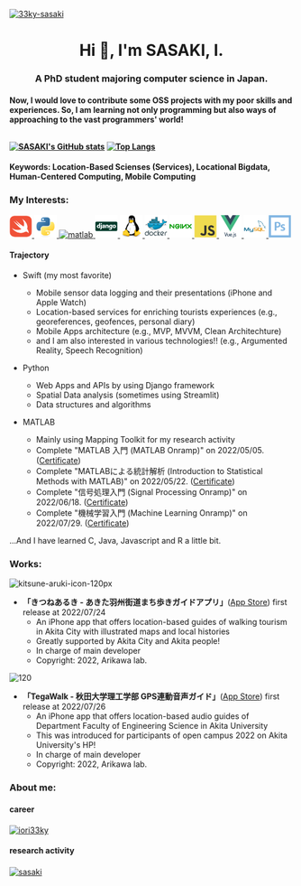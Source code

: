 <p align="left"> 
  <a href="https://github.com/33ky-sasaki/33ky-sasaki/">
    <img src="https://komarev.com/ghpvc/?username=33ky-sasaki" alt="33ky-sasaki" />
  </a>
  
</p>


<h1 align="center">Hi 👋, I'm SASAKI, I.</h1>
<h3 align="center">A PhD student majoring computer science in Japan.</h3>
<h4 align="left">Now, I would love to contribute some OSS projects with my poor skills and experiences. So, I am learning not only programming but also ways of approaching to the vast programmers' world!</p4>

<br>
<br>

[![SASAKI's GitHub stats](https://github-readme-stats.vercel.app/api?username=Io-33kyanite)](https://github.com/anuraghazra/github-readme-stats)
[![Top Langs](https://github-readme-stats.vercel.app/api/top-langs/?username=Io-33kyanite)](https://github.com/anuraghazra/github-readme-stats)

  
<h4 align="left">Keywords: Location-Based Scienses (Services), Locational Bigdata, Human-Centered Computing, Mobile Computing</h4>

<h3 align="left">My Interests:</h3>
<p align="left"> 
  <a href="https://developer.apple.com/swift/" target="_blank" rel="noreferrer"> <img src="https://raw.githubusercontent.com/devicons/devicon/master/icons/swift/swift-original.svg" alt="swift" width="40" height="40"/> </a>
  <a href="https://www.python.org" target="_blank" rel="noreferrer"> <img src="https://raw.githubusercontent.com/devicons/devicon/master/icons/python/python-original.svg" alt="python" width="40" height="40"/> </a>
  <a href="https://www.mathworks.com/" target="_blank" rel="noreferrer"> <img src="https://upload.wikimedia.org/wikipedia/commons/2/21/Matlab_Logo.png" alt="matlab" width="40" height="40"/> </a>
   <a href="https://www.djangoproject.com/" target="_blank" rel="noreferrer"> <img src="https://raw.githubusercontent.com/devicons/devicon/master/icons/django/django-original.svg" alt="django" width="40" height="40"/> </a>
  <a href="https://www.linux.org/" target="_blank" rel="noreferrer"> <img src="https://raw.githubusercontent.com/devicons/devicon/master/icons/linux/linux-original.svg" alt="linux" width="40" height="40"/> </a> 
  <a href="https://www.docker.com/" target="_blank" rel="noreferrer"> <img src="https://raw.githubusercontent.com/devicons/devicon/master/icons/docker/docker-original-wordmark.svg" alt="docker" width="40" height="40"/> </a>
  <a href="https://www.nginx.com" target="_blank" rel="noreferrer"> <img src="https://raw.githubusercontent.com/devicons/devicon/master/icons/nginx/nginx-original.svg" alt="nginx" width="40" height="40"/> </a>
  <a href="https://developer.mozilla.org/en-US/docs/Web/JavaScript" target="_blank" rel="noreferrer"> <img src="https://raw.githubusercontent.com/devicons/devicon/master/icons/javascript/javascript-original.svg" alt="javascript" width="40" height="40"/> </a> 
  <a href="https://vuejs.org/" target="_blank" rel="noreferrer"> <img src="https://raw.githubusercontent.com/devicons/devicon/master/icons/vuejs/vuejs-original-wordmark.svg" alt="vuejs" width="40" height="40"/> </a> 
  <a href="https://www.mysql.com/" target="_blank" rel="noreferrer"> <img src="https://raw.githubusercontent.com/devicons/devicon/master/icons/mysql/mysql-original-wordmark.svg" alt="mysql" width="40" height="40"/> </a>
  <a href="https://www.photoshop.com/en" target="_blank" rel="noreferrer"> <img src="https://raw.githubusercontent.com/devicons/devicon/master/icons/photoshop/photoshop-line.svg" alt="photoshop" width="40" height="40"/> </a> 
</p>

<h4> Trajectory </h4> 

* Swift (my most favorite)
  * Mobile sensor data logging and their presentations (iPhone and Apple Watch)
  * Location-based services for enriching tourists experiences (e.g., georeferences, geofences, personal diary)
  * Mobile Apps architecture (e.g., MVP, MVVM, Clean Architechture)
  * and I am also interested in various technologies!! (e.g., Argumented Reality, Speech Recognition)

* Python
  * Web Apps and APIs by using Django framework
  * Spatial Data analysis (sometimes using Streamlit)
  * Data structures and algorithms

* MATLAB
  * Mainly using Mapping Toolkit for my research activity
  * Complete "MATLAB 入門 (MATLAB Onramp)" on 2022/05/05. ([Certificate](https://matlabacademy.mathworks.com/progress/share/certificate.html?id=7c1dbf00-3910-4f03-8532-194fd558a248&))
  * Complete "MATLABによる統計解析 (Introduction to Statistical Methods with MATLAB)" on 2022/05/22. ([Certificate](https://matlabacademy.mathworks.com/progress/share/certificate.html?id=4eb338f4-eb6e-4a88-b43b-237ec3067027&))
  * Complete "信号処理入門 (Signal Processing Onramp)" on 2022/06/18. ([Certificate](https://matlabacademy.mathworks.com/progress/share/certificate.html?id=a173f886-7df4-4046-9111-37ea9f0293b4&))
  * Complete "機械学習入門 (Machine Learning Onramp)" on 2022/07/29. ([Certificate](https://matlabacademy.mathworks.com/progress/share/certificate.html?id=84966e95-fbcd-45fd-b992-3a53a868ffb1&))

...And I have learned C, Java, Javascript and R a little bit.


<h3 align="left">Works:</h3>

![kitsune-aruki-icon-120px](https://user-images.githubusercontent.com/57740535/180912795-c0bedb4e-ad33-4be5-be34-82ffa1f5396e.png)

* **「きつねあるき - あきた羽州街道まち歩きガイドアプリ」**([App Store](https://apps.apple.com/jp/app/%E3%81%8D%E3%81%A4%E3%81%AD%E3%81%82%E3%82%8B%E3%81%8D-%E3%81%82%E3%81%8D%E3%81%9F%E7%BE%BD%E5%B7%9E%E8%A1%97%E9%81%93%E3%81%BE%E3%81%A1%E6%AD%A9%E3%81%8D%E3%82%AC%E3%82%A4%E3%83%89%E3%82%A2%E3%83%97%E3%83%AA/id1634388136)) first release at 2022/07/24
  * An iPhone app that offers location-based guides of walking tourism in Akita City with illustrated maps and local histories
  * Greatly supported by Akita City and Akita people!
  * In charge of main developer
  * Copyright: 2022, Arikawa lab. 
  
![120](https://user-images.githubusercontent.com/57740535/180913205-e9a9d014-012e-4427-9c97-4ff87d2c3840.png)

* **「TegaWalk - 秋田大学理工学部 GPS連動音声ガイド」**([App Store](https://apps.apple.com/jp/app/tegawalk-%E7%A7%8B%E7%94%B0%E5%A4%A7%E5%AD%A6%E7%90%86%E5%B7%A5%E5%AD%A6%E9%83%A8-gps%E9%80%A3%E5%8B%95%E9%9F%B3%E5%A3%B0%E3%82%AC%E3%82%A4%E3%83%89/id1635969074)) first release at 2022/07/26
  * An iPhone app that offers location-based audio guides of Department Faculty of Engineering Science in Akita University
  * This was introduced for participants of open campus 2022 on Akita University's HP!
  * In charge of main developer
  * Copyright: 2022, Arikawa lab.

<h3 align="left">About me:</h3>
<p align="left">
<h4>career</h4>
<a href="https://linkedin.com/in/iori33ky" target="blank"><img align="center" src="https://raw.githubusercontent.com/rahuldkjain/github-profile-readme-generator/master/src/images/icons/Social/linked-in-alt.svg" alt="iori33ky" height="30" width="40" /></a>

<h4>research activity</h4>
<a href="http://lab.akita-u.info/sasaki/" target="blank"><img align="center" src="http://lab.akita-u.info/sasaki/wp-content/uploads/2021/12/cropped-hp.header.200.png" alt="sasaki" height="43" width="40" /></a>


</p>



